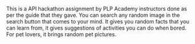 This is a API hackathon assignment by PLP Academy instructors done as per the guide that they gave.
You can search any random image in the search button that comes to your mind.
It gives you random facts that you can learn from, it gives suggestions of activities you can do when bored.
For pet lovers, it brings random pet pictures.
